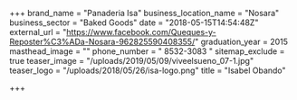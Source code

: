 +++
brand_name = "Panaderia Isa"
business_location_name = "Nosara"
business_sector = "Baked Goods"
date = "2018-05-15T14:54:48Z"
external_url = "https://www.facebook.com/Queques-y-Reposter%C3%ADa-Nosara-962825590408355/"
graduation_year = 2015
masthead_image = ""
phone_number = " 8532-3083 "
sitemap_exclude = true
teaser_image = "/uploads/2019/05/09/viveelsueno_07-1.jpg"
teaser_logo = "/uploads/2018/05/26/isa-logo.png"
title = "Isabel Obando"

+++
